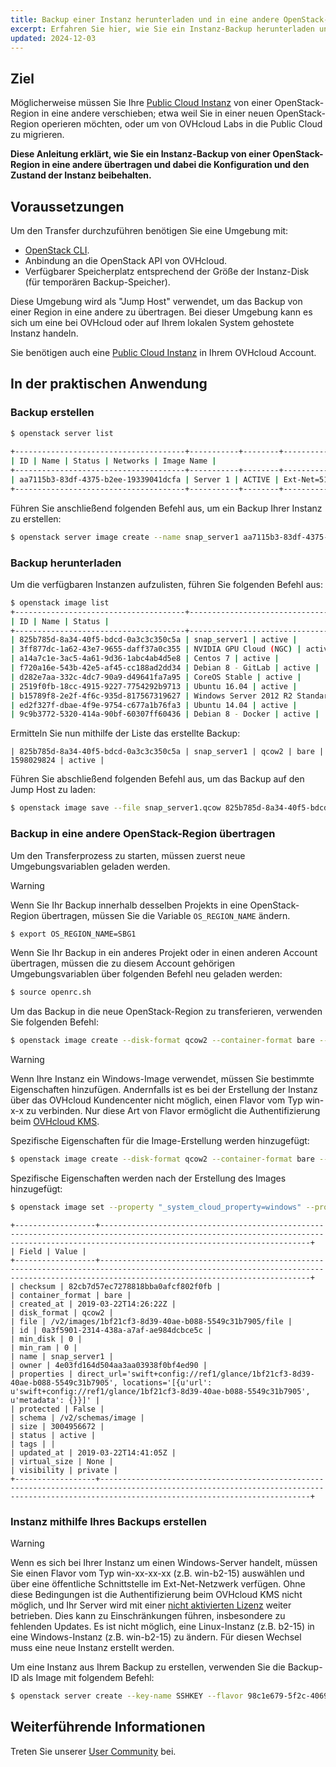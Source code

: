 ```yaml
---
title: Backup einer Instanz herunterladen und in eine andere OpenStack-Region übertragen
excerpt: Erfahren Sie hier, wie Sie ein Instanz-Backup herunterladen und von einer OpenStack-Region in eine andere verschieben und dabei die Konfiguration und den Zustand der Instanz beibehalten
updated: 2024-12-03
---
```


## Ziel

Möglicherweise müssen Sie Ihre [Public Cloud Instanz](/links/public-cloud/compute) von einer OpenStack-Region in eine andere verschieben; etwa weil Sie in einer neuen OpenStack-Region operieren möchten, oder um von OVHcloud Labs in die Public Cloud zu migrieren.

**Diese Anleitung erklärt, wie Sie ein Instanz-Backup von einer OpenStack-Region in eine andere übertragen und dabei die Konfiguration und den Zustand der Instanz beibehalten.**

## Voraussetzungen

Um den Transfer durchzuführen benötigen Sie eine Umgebung mit:

- [OpenStack CLI](/pages/public_cloud/compute/prepare_the_environment_for_using_the_openstack_api).
- Anbindung an die OpenStack API von OVHcloud.
- Verfügbarer Speicherplatz entsprechend der Größe der Instanz-Disk (für temporären Backup-Speicher).

Diese Umgebung wird als "Jump Host" verwendet, um das Backup von einer Region in eine andere zu übertragen. Bei dieser Umgebung kann es sich um eine bei OVHcloud oder auf Ihrem lokalen System gehostete Instanz handeln.

Sie benötigen auch eine [Public Cloud Instanz](/links/public-cloud/compute) in Ihrem OVHcloud Account.

## In der praktischen Anwendung

### Backup erstellen

```bash
$ openstack server list
 
+--------------------------------------+-----------+--------+--------------------------------------------------+--------------+
| ID | Name | Status | Networks | Image Name |
+--------------------------------------+-----------+--------+--------------------------------------------------+--------------+
| aa7115b3-83df-4375-b2ee-19339041dcfa | Server 1 | ACTIVE | Ext-Net=51.xxx.xxx.xxx, 2001:41d0:xxx:xxxx::xxxx | Ubuntu 16.04 |
+--------------------------------------+-----------+--------+--------------------------------------------------+--------------+
```

Führen Sie anschließend folgenden Befehl aus, um ein Backup Ihrer Instanz zu erstellen:

```bash 
$ openstack server image create --name snap_server1 aa7115b3-83df-4375-b2ee-19339041dcfa
```

### Backup herunterladen

Um die verfügbaren Instanzen aufzulisten, führen Sie folgenden Befehl aus:

```bash
$ openstack image list
+--------------------------------------+-----------------------------------------------+--------+
| ID | Name | Status |
+--------------------------------------+-----------------------------------------------+--------+
| 825b785d-8a34-40f5-bdcd-0a3c3c350c5a | snap_server1 | active |
| 3ff877dc-1a62-43e7-9655-daff37a0c355 | NVIDIA GPU Cloud (NGC) | active |
| a14a7c1e-3ac5-4a61-9d36-1abc4ab4d5e8 | Centos 7 | active |
| f720a16e-543b-42e5-af45-cc188ad2dd34 | Debian 8 - GitLab | active |
| d282e7aa-332c-4dc7-90a9-d49641fa7a95 | CoreOS Stable | active |
| 2519f0fb-18cc-4915-9227-7754292b9713 | Ubuntu 16.04 | active |
| b15789f8-2e2f-4f6c-935d-817567319627 | Windows Server 2012 R2 Standard - UEFI | active |
| ed2f327f-dbae-4f9e-9754-c677a1b76fa3 | Ubuntu 14.04 | active |
| 9c9b3772-5320-414a-90bf-60307ff60436 | Debian 8 - Docker | active |
```

Ermitteln Sie nun mithilfe der Liste das erstellte Backup:

```text
| 825b785d-8a34-40f5-bdcd-0a3c3c350c5a | snap_server1 | qcow2 | bare | 1598029824 | active |
```

Führen Sie abschließend folgenden Befehl aus, um das Backup auf den Jump Host zu laden:

```bash
$ openstack image save --file snap_server1.qcow 825b785d-8a34-40f5-bdcd-0a3c3c350c5a
```

<a name="transfer"></a>

### Backup in eine andere OpenStack-Region übertragen

Um den Transferprozess zu starten, müssen zuerst neue Umgebungsvariablen geladen werden.

> [!warning]
>
> Wenn Sie Ihr Backup innerhalb desselben Projekts in eine OpenStack-Region übertragen, müssen Sie die Variable `OS_REGION_NAME` ändern.
>

```bash
$ export OS_REGION_NAME=SBG1
```

Wenn Sie Ihr Backup in ein anderes Projekt oder in einen anderen Account übertragen, müssen die zu diesem Account gehörigen Umgebungsvariablen über folgenden Befehl neu geladen werden:

```bash
$ source openrc.sh
```

Um das Backup in die neue OpenStack-Region zu transferieren, verwenden Sie folgenden Befehl:

```bash
$ openstack image create --disk-format qcow2 --container-format bare --file snap_server1.qcow snap_server1
```

> [!warning]
>
> Wenn Ihre Instanz ein Windows-Image verwendet, müssen Sie bestimmte Eigenschaften hinzufügen. Andernfalls ist es bei der Erstellung der Instanz über das OVHcloud Kundencenter nicht möglich, einen Flavor vom Typ win-x-x zu verbinden. Nur diese Art von Flavor ermöglicht die Authentifizierung beim [OVHcloud KMS](/pages/manage_and_operate/kms/quick-start).
>

Spezifische Eigenschaften für die Image-Erstellung werden hinzugefügt:

```bash
$ openstack image create --disk-format qcow2 --container-format bare --file snap_server1.qcow --property "_system_cloud_property=windows" --property "distro_family=windows" --property "os_type=windows" snap_server1
```

Spezifische Eigenschaften werden nach der Erstellung des Images hinzugefügt:

```bash
$ openstack image set --property "_system_cloud_property=windows" --property "distro_family=windows" --property "os_type=windows" <image_uuid>
```

```text
+------------------+-------------------------------------------------------------------------------------------------------------------------------------------------------------------------------------------+
| Field | Value |
+------------------+-------------------------------------------------------------------------------------------------------------------------------------------------------------------------------------------+
| checksum | 82cb7d57ec7278818bba0afcf802f0fb |
| container_format | bare |
| created_at | 2019-03-22T14:26:22Z |
| disk_format | qcow2 |
| file | /v2/images/1bf21cf3-8d39-40ae-b088-5549c31b7905/file |
| id | 0a3f5901-2314-438a-a7af-ae984dcbce5c |
| min_disk | 0 |
| min_ram | 0 |
| name | snap_server1 |
| owner | 4e03fd164d504aa3aa03938f0bf4ed90 |
| properties | direct_url='swift+config://ref1/glance/1bf21cf3-8d39-40ae-b088-5549c31b7905', locations='[{u'url': u'swift+config://ref1/glance/1bf21cf3-8d39-40ae-b088-5549c31b7905', u'metadata': {}}]' |
| protected | False |
| schema | /v2/schemas/image |
| size | 3004956672 |
| status | active |
| tags | |
| updated_at | 2019-03-22T14:41:05Z |
| virtual_size | None |
| visibility | private |
+------------------+-------------------------------------------------------------------------------------------------------------------------------------------------------------------------------------------+
```

### Instanz mithilfe Ihres Backups erstellen

> [!warning]
>
> Wenn es sich bei Ihrer Instanz um einen Windows-Server handelt, müssen Sie einen Flavor vom Typ win-xx-xx-xx (z.B. win-b2-15) auswählen und über eine öffentliche Schnittstelle im Ext-Net-Netzwerk verfügen. Ohne diese Bedingungen ist die Authentifizierung beim OVHcloud KMS nicht möglich, und Ihr Server wird mit einer [nicht aktivierten Lizenz](/pages/public_cloud/compute/activate-windows-license-private-mode) weiter betrieben. Dies kann zu Einschränkungen führen, insbesondere zu fehlenden Updates. Es ist nicht möglich, eine Linux-Instanz (z.B. b2-15) in eine Windows-Instanz (z.B. win-b2-15) zu ändern. Für diesen Wechsel muss eine neue Instanz erstellt werden.
>

Um eine Instanz aus Ihrem Backup zu erstellen, verwenden Sie die Backup-ID als Image mit folgendem Befehl:

```bash
$ openstack server create --key-name SSHKEY --flavor 98c1e679-5f2c-4069-b4da-4a4f7179b758 --image 0a3f5901-2314-438a-a7af-ae984dcbce5c Server1_from_snap
```

## Weiterführende Informationen

Treten Sie unserer [User Community](/links/community) bei.
